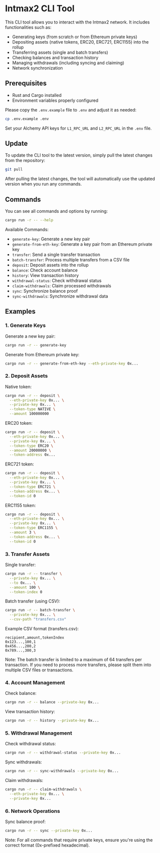 # Intmax2 CLI Tool

This CLI tool allows you to interact with the Intmax2 network. It includes functionalities such as:

- Generating keys (from scratch or from Ethereum private keys)
- Depositing assets (native tokens, ERC20, ERC721, ERC1155) into the rollup
- Transferring assets (single and batch transfers)
- Checking balances and transaction history
- Managing withdrawals (including syncing and claiming)
- Network synchronization

## Prerequisites

- Rust and Cargo installed
- Environment variables properly configured

Please copy the `.env.example` file to `.env` and adjust it as needed:

```bash
cp .env.example .env
```

Set your Alchemy API keys for `L1_RPC_URL` and `L2_RPC_URL` in the `.env` file.

## Update

To update the CLI tool to the latest version, simply pull the latest changes from the repository:

```bash
git pull
```

After pulling the latest changes, the tool will automatically use the updated version when you run any commands.

## Commands

You can see all commands and options by running:

```bash
cargo run -r -- --help
```

Available Commands:

- `generate-key`: Generate a new key pair
- `generate-from-eth-key`: Generate a key pair from an Ethereum private key
- `transfer`: Send a single transfer transaction
- `batch-transfer`: Process multiple transfers from a CSV file
- `deposit`: Deposit assets into the rollup
- `balance`: Check account balance
- `history`: View transaction history
- `withdrawal-status`: Check withdrawal status
- `claim-withdrawals`: Claim processed withdrawals
- `sync`: Synchronize balance proof
- `sync-withdrawals`: Synchronize withdrawal data

## Examples

### 1. Generate Keys

Generate a new key pair:
```bash
cargo run -r -- generate-key
```

Generate from Ethereum private key:
```bash
cargo run -r -- generate-from-eth-key --eth-private-key 0x...
```

### 2. Deposit Assets

Native token:
```bash
cargo run -r -- deposit \
  --eth-private-key 0x... \
  --private-key 0x... \
  --token-type NATIVE \
  --amount 100000000
```

ERC20 token:
```bash
cargo run -r -- deposit \
  --eth-private-key 0x... \
  --private-key 0x... \
  --token-type ERC20 \
  --amount 20000000 \
  --token-address 0x...
```

ERC721 token:
```bash
cargo run -r -- deposit \
  --eth-private-key 0x... \
  --private-key 0x... \
  --token-type ERC721 \
  --token-address 0x... \
  --token-id 0
```

ERC1155 token:
```bash
cargo run -r -- deposit \
  --eth-private-key 0x... \
  --private-key 0x... \
  --token-type ERC1155 \
  --amount 3 \
  --token-address 0x... \
  --token-id 0
```

### 3. Transfer Assets

Single transfer:
```bash
cargo run -r -- transfer \
  --private-key 0x... \
  --to 0x... \
  --amount 100 \
  --token-index 0
```

Batch transfer (using CSV):
```bash
cargo run -r -- batch-transfer \
  --private-key 0x... \
  --csv-path "transfers.csv"
```

Example CSV format (transfers.csv):
```csv
recipient,amount,tokenIndex
0x123...,100,1
0x456...,200,2
0x789...,300,3
```

Note: The batch transfer is limited to a maximum of 64 transfers per transaction. If you need to process more transfers, please split them into multiple CSV files or transactions.

### 4. Account Management

Check balance:
```bash
cargo run -r -- balance --private-key 0x...
```

View transaction history:
```bash
cargo run -r -- history --private-key 0x...
```

### 5. Withdrawal Management

Check withdrawal status:
```bash
cargo run -r -- withdrawal-status --private-key 0x...
```

Sync withdrawals:
```bash
cargo run -r -- sync-withdrawals --private-key 0x...
```

Claim withdrawals:
```bash
cargo run -r -- claim-withdrawals \
  --eth-private-key 0x... \
  --private-key 0x...
```

### 6. Network Operations

Sync balance proof:
```bash
cargo run -r -- sync --private-key 0x...
```

Note: For all commands that require private keys, ensure you're using the correct format (0x-prefixed hexadecimal).